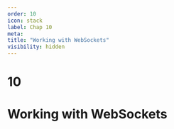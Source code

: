 ```yaml
---
order: 10
icon: stack
label: Chap 10
meta:
title: "Working with WebSockets"
visibility: hidden
---
```

# 10

# Working with WebSockets

